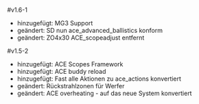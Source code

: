 ﻿#v1.6-1
- hinzugefügt: MG3 Support
- geändert: SD nun ace_advanced_ballistics konform
- geändert: ZO4x30 ACE_scopeadjust entfernt

#v1.5-2

- hinzugefügt: ACE Scopes Framework
- hinzugefügt: ACE buddy reload
- hinzugefügt: Fast alle Aktionen zu ace_actions konvertiert
- geändert: Rückstrahlzonen für Werfer
- geändert: ACE overheating - auf das neue System konvertiert
